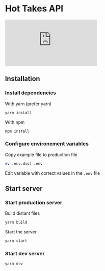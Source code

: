 # Hot Takes API

[![type-coverage](https://img.shields.io/badge/dynamic/json.svg?label=type-coverage&prefix=%E2%89%A5&suffix=%&query=$.typeCoverage.atLeast&uri=https%3A%2F%2Fraw.githubusercontent.com%2F0ctanium%2FP6-Dev-Hot-Takes%2Fmain%2Fpackage.json)](https://github.com/0ctanium/P6-Dev-Hot-Takes)

## Installation

### Install dependencies
With yarn (prefer yarn)
```bash
yarn install
```

With npm
```bash
npm install
```

### Configure environement variables

Copy example file to production file
```bash
mv .env.dist .env
```

Edit variable with correct values in the `.env` file


## Start server
### Start production server

Build distant files
```bash
yarn build
```

Start the server
```bash
yarn start
```
### Start dev server
```bash
yarn dev
```